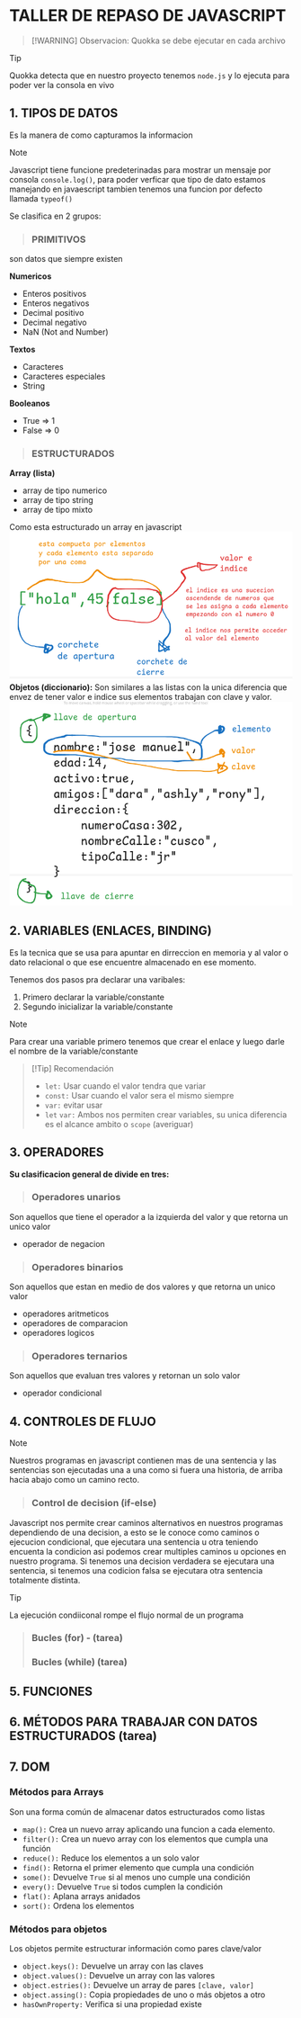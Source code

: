 # TALLER DE REPASO DE JAVASCRIPT
> [!WARNING] Observacion: 
> Quokka se debe ejecutar en cada archivo

> [!TIP] 
> Quokka detecta que en nuestro proyecto tenemos `node.js` y lo ejecuta para poder ver la consola en vivo 
## 1. TIPOS DE DATOS
Es la manera de como capturamos la informacion
> [!NOTE]
> Javascript tiene funcione predeterinadas
para mostrar un mensaje por consola `console.log()`, para poder verficar que tipo de dato estamos manejando en javaescript tambien tenemos una funcion por defecto llamada `typeof()`

Se clasifica en 2 grupos:
>### PRIMITIVOS
son datos que siempre existen

**Numericos**
- Enteros positivos
- Enteros negativos
- Decimal positivo
- Decimal negativo
- NaN (Not and Number)

**Textos**
- Caracteres
- Caracteres especiales
- String

**Booleanos**
- True => 1
- False => 0
>### ESTRUCTURADOS
**Array (lista)**
- array de tipo numerico
- array de tipo string
- array de tipo mixto

Como esta estructurado un array en javascript
![alt text](assets/image.png)
**Objetos (diccionario):** Son similares a las listas con la unica diferencia que envez de tener valor e indice sus elementos trabajan con clave y valor.
![alt text](assets/image2.png)
## 2. VARIABLES (ENLACES, BINDING)
Es la tecnica que se usa para apuntar en dirreccion en memoria y al valor o dato relacional o que ese encuentre almacenado en ese momento.

Tenemos dos pasos pra declarar una varibales:
1. Primero declarar la variable/constante
2. Segundo inicializar la variable/constante
> [!Note]
> Para crear una variable primero tenemos que crear el enlace y luego darle el nombre de la variable/constante

> [!Tip] Recomendación
> - `let:` Usar cuando el valor tendra que variar
> - `const:` Usar cuando el valor sera el mismo siempre
> - `var:` evitar usar
> - `let` `var:` Ambos nos permiten crear variables, su unica diferencia es el alcance ambito o `scope` (averiguar)


## 3. OPERADORES
**Su clasificacion general de divide en tres:**
> ### Operadores unarios
Son aquellos que tiene el operador a la izquierda del valor y que retorna un unico valor
- operador de negacion
> ### Operadores binarios
Son aquellos que estan en medio de dos valores y que retorna un unico valor
- operadores aritmeticos
- operadores de comparacion
- operadores logicos
> ### Operadores ternarios
Son aquellos que evaluan tres valores y retornan un solo valor
- operador condicional
## 4. CONTROLES DE FLUJO
> [!NOTE]
> Nuestros programas en javascript contienen mas de una sentencia y las sentencias son ejecutadas una a una como si fuera una historia, de arriba hacia abajo como un camino recto.

>### Control de decision (if-else)
Javascript nos permite crear caminos alternativos en nuestros programas dependiendo de una decision, a esto se le conoce como caminos o ejecucion condicional, que ejecutara una sentencia u otra teniendo encuenta la condicion asi podemos crear multiples caminos u opciones en nuestro programa.
Si tenemos una decision verdadera se ejecutara una sentencia, si tenemos una codicion falsa se ejecutara otra sentencia totalmente distinta.
> [!TIP]
> La ejecución condiiconal rompe el flujo normal de un programa

>### Bucles (for) - (tarea)
>### Bucles (while) (tarea)
## 5. FUNCIONES
## 6. MÉTODOS PARA TRABAJAR CON DATOS ESTRUCTURADOS (tarea)
## 7. DOM
### Métodos para Arrays
Son una forma común de almacenar datos estructurados como listas
- `map():` Crea un nuevo array aplicando una funcion a cada elemento.
- `filter():` Crea un nuevo array con los elementos que cumpla una función
- `reduce():` Reduce los elementos a un solo valor
- `find():` Retorna el primer elemento que cumpla una condición
- `some():` Devuelve `True` si al menos uno cumple una condición
- `every():` Devuelve `True` si todos cumplen la condición
- `flat():` Aplana arrays anidados
- `sort():` Ordena los elementos
### Métodos para objetos
Los objetos permite estructurar información como pares clave/valor
- `object.keys():` Devuelve un array con las claves
- `object.values():` Devuelve un array con las valores
- `object.estries():` Devuelve un array de pares `[clave, valor]`
- `object.assing():` Copia propiedades de uno o más objetos a otro
- `hasOwnProperty:` Verifica si una propiedad existe
